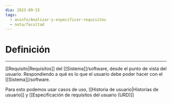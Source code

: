 ```yaml
---
dia: 2023-09-15
tags:
  - aninfo/Analizar-y-especificar-requisitos
  - nota/facultad
---
```

# Definición
---
[[Requisito|Requisitos]] del [[Sistema]]/software, desde el punto de vista del usuario. Respondiendo a qué es lo que el usuario debe poder hacer con el [[Sistema]]/software.

Para esto podemos usar casos de uso, [[Historia de usuario|Historias de usuario]] y [[Especificación de requisitos del usuario (URD)]]